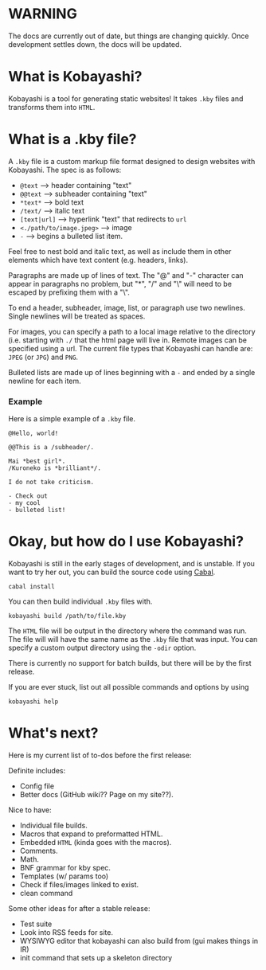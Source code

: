 # WARNING
The docs are currently out of date, but things are changing quickly. Once development settles down, 
the docs will be updated.

# What is Kobayashi?

Kobayashi is a tool for generating static websites! It takes `.kby` files and transforms them into `HTML`.

# What is a .kby file?

A `.kby` file is a custom markup file format designed to design websites with Kobayashi. The spec is as follows:
* `@text` --> header containing "text"
* `@@text` --> subheader containing "text"
* `*text*` --> bold text
* `/text/` --> italic text
* `[text|url]` --> hyperlink "text" that redirects to `url`
* `<./path/to/image.jpeg>` --> image
* `-` --> begins a bulleted list item.

Feel free to nest bold and italic text, as well as include them in other elements which have text content (e.g. headers, links).

Paragraphs are made up of lines of text. The "@" and "-" character
can appear in paragraphs no problem, but "\*", "/" and "\\" will need to be escaped by prefixing them with a "\\".

To end a header, subheader, image, list, or paragraph use two newlines. Single newlines will be
treated as spaces.

For images, you can specify a path to a local image relative to the directory (i.e. starting with `./` that the html page will live in.
Remote images can be specified using a url. The current file types that Kobayashi can handle are: `JPEG` (or `JPG`) and `PNG`.

Bulleted lists are made up of lines beginning with a `-` and ended by a single newline for each item.

### Example
Here is a simple example of a `.kby` file.

```
@Hello, world!

@@This is a /subheader/.

Mai *best girl*.
/Kuroneko is *brilliant*/.

I do not take criticism.

- Check out
- my cool
- bulleted list!
```

# Okay, but how do I use Kobayashi?
Kobayashi is still in the early stages of development, and is unstable. If you want to try her out, you can build the
source code using [Cabal](https://www.haskell.org/cabal/).

```
cabal install
```

You can then build individual `.kby` files with. 

```
kobayashi build /path/to/file.kby
```

The `HTML` file will be output in the directory where the command was run. The file will will have the same name 
as the `.kby` file that was input. You can specify a custom output directory using the `-odir` option.

There is currently no support for batch builds, but there will be by the first release.

If you are ever stuck, list out all possible commands and options by using 

```
kobayashi help
```

# What's next?

Here is my current list of to-dos before the first release:

Definite includes:
* Config file
* Better docs (GitHub wiki?? Page on my site??).

Nice to have:
* Individual file builds.
* Macros that expand to preformatted HTML.
* Embedded `HTML` (kinda goes with the macros).
* Comments.
* Math.
* BNF grammar for kby spec.
* Templates (w/ params too)
* Check if files/images linked to exist.
* clean command

Some other ideas for after a stable release:
* Test suite
* Look into RSS feeds for site.
* WYSIWYG editor that kobayashi can also build from (gui makes things in IR)
* init command that sets up a skeleton directory
